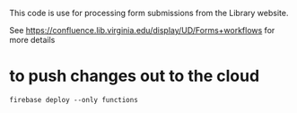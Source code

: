 This code is use for processing form submissions from the Library website.

See https://confluence.lib.virginia.edu/display/UD/Forms+workflows for more details

# to push changes out to the cloud
`firebase deploy --only functions`